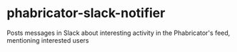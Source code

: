# phabricator-slack-notifier
Posts messages in Slack about interesting activity in the Phabricator's feed, mentioning interested users
